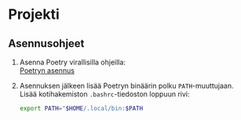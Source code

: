# Projekti

## Asennusohjeet

1. Asenna Poetry virallisilla ohjeilla:  
   [Poetryn asennus](https://python-poetry.org/docs/#installation)

2. Asennuksen jälkeen lisää Poetryn binäärin polku `PATH`-muuttujaan.  
   Lisää kotihakemiston `.bashrc`-tiedoston loppuun rivi:

   ```bash
   export PATH="$HOME/.local/bin:$PATH


